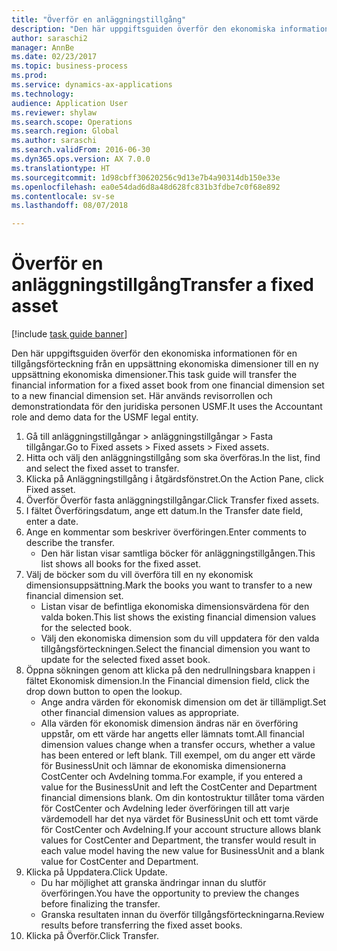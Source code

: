 ```yaml
--- 
title: "Överför en anläggningstillgång"
description: "Den här uppgiftsguiden överför den ekonomiska informationen för en tillgångsförteckning från en uppsättning ekonomiska dimensioner till en ny uppsättning ekonomiska dimensioner."
author: saraschi2
manager: AnnBe
ms.date: 02/23/2017
ms.topic: business-process
ms.prod: 
ms.service: dynamics-ax-applications
ms.technology: 
audience: Application User
ms.reviewer: shylaw
ms.search.scope: Operations
ms.search.region: Global
ms.author: saraschi
ms.search.validFrom: 2016-06-30
ms.dyn365.ops.version: AX 7.0.0
ms.translationtype: HT
ms.sourcegitcommit: 1d98cbff30620256c9d13e7b4a90314db150e33e
ms.openlocfilehash: ea0e54dad6d8a48d628fc831b3fdbe7c0f68e892
ms.contentlocale: sv-se
ms.lasthandoff: 08/07/2018

---
```

# <a name="transfer-a-fixed-asset"></a><span data-ttu-id="1234a-103">Överför en anläggningstillgång</span><span class="sxs-lookup"><span data-stu-id="1234a-103">Transfer a fixed asset</span></span>

[!include [task guide banner](../../includes/task-guide-banner.md)]

<span data-ttu-id="1234a-104">Den här uppgiftsguiden överför den ekonomiska informationen för en tillgångsförteckning från en uppsättning ekonomiska dimensioner till en ny uppsättning ekonomiska dimensioner.</span><span class="sxs-lookup"><span data-stu-id="1234a-104">This task guide will transfer the financial information for a fixed asset book from one financial dimension set to a new financial dimension set.</span></span>  <span data-ttu-id="1234a-105">Här används revisorrollen och demonstrationdata för den juridiska personen USMF.</span><span class="sxs-lookup"><span data-stu-id="1234a-105">It uses the Accountant role and demo data for the USMF legal entity.</span></span>

1. <span data-ttu-id="1234a-106">Gå till anläggningstillgångar > anläggningstillgångar > Fasta tillgångar.</span><span class="sxs-lookup"><span data-stu-id="1234a-106">Go to Fixed assets > Fixed assets > Fixed assets.</span></span>
2. <span data-ttu-id="1234a-107">Hitta och välj den anläggningstillgång som ska överföras.</span><span class="sxs-lookup"><span data-stu-id="1234a-107">In the list, find and select the fixed asset to transfer.</span></span>
3. <span data-ttu-id="1234a-108">Klicka på Anläggningstillgång i åtgärdsfönstret.</span><span class="sxs-lookup"><span data-stu-id="1234a-108">On the Action Pane, click Fixed asset.</span></span>
4. <span data-ttu-id="1234a-109">Överför Överför fasta anläggningstillgångar.</span><span class="sxs-lookup"><span data-stu-id="1234a-109">Click Transfer fixed assets.</span></span>
5. <span data-ttu-id="1234a-110">I fältet Överföringsdatum, ange ett datum.</span><span class="sxs-lookup"><span data-stu-id="1234a-110">In the Transfer date field, enter a date.</span></span>
6. <span data-ttu-id="1234a-111">Ange en kommentar som beskriver överföringen.</span><span class="sxs-lookup"><span data-stu-id="1234a-111">Enter comments to describe the transfer.</span></span>
    * <span data-ttu-id="1234a-112">Den här listan visar samtliga böcker för anläggningstillgången.</span><span class="sxs-lookup"><span data-stu-id="1234a-112">This list shows all books for the fixed asset.</span></span>  
7. <span data-ttu-id="1234a-113">Välj de böcker som du vill överföra till en ny ekonomisk dimensionsuppsättning.</span><span class="sxs-lookup"><span data-stu-id="1234a-113">Mark the books you want to transfer to a new financial dimension set.</span></span>
    * <span data-ttu-id="1234a-114">Listan visar de befintliga ekonomiska dimensionsvärdena för den valda boken.</span><span class="sxs-lookup"><span data-stu-id="1234a-114">This list shows the existing financial dimension values for the selected book.</span></span>  
    * <span data-ttu-id="1234a-115">Välj den ekonomiska dimension som du vill uppdatera för den valda tillgångsförteckningen.</span><span class="sxs-lookup"><span data-stu-id="1234a-115">Select the financial dimension you want to update for the selected fixed asset book.</span></span>  
8. <span data-ttu-id="1234a-116">Öppna sökningen genom att klicka på den nedrullningsbara knappen i fältet Ekonomisk dimension.</span><span class="sxs-lookup"><span data-stu-id="1234a-116">In the Financial dimension field, click the drop down button to open the lookup.</span></span>
    * <span data-ttu-id="1234a-117">Ange andra värden för ekonomisk dimension om det är tillämpligt.</span><span class="sxs-lookup"><span data-stu-id="1234a-117">Set other financial dimension values as appropriate.</span></span>  
    * <span data-ttu-id="1234a-118">Alla värden för ekonomisk dimension ändras när en överföring uppstår, om ett värde har angetts eller lämnats tomt.</span><span class="sxs-lookup"><span data-stu-id="1234a-118">All financial dimension values change when a transfer occurs, whether a value has been entered or left blank.</span></span> <span data-ttu-id="1234a-119">Till exempel, om du anger ett värde för BusinessUnit och lämnar de ekonomiska dimensionerna CostCenter och Avdelning tomma.</span><span class="sxs-lookup"><span data-stu-id="1234a-119">For example, if you entered a value for the BusinessUnit and left the CostCenter and Department financial dimensions blank.</span></span> <span data-ttu-id="1234a-120">Om din kontostruktur tillåter toma värden för CostCenter och Avdelning leder överföringen till att varje värdemodell har det nya värdet för BusinessUnit och ett tomt värde för CostCenter och Avdelning.</span><span class="sxs-lookup"><span data-stu-id="1234a-120">If your account structure allows blank values for CostCenter and Department, the transfer would result in each value model having the new value for BusinessUnit and a blank value for CostCenter and Department.</span></span>  
9. <span data-ttu-id="1234a-121">Klicka på Uppdatera.</span><span class="sxs-lookup"><span data-stu-id="1234a-121">Click Update.</span></span>
    * <span data-ttu-id="1234a-122">Du har möjlighet att granska ändringar innan du slutför överföringen.</span><span class="sxs-lookup"><span data-stu-id="1234a-122">You have the opportunity to preview the changes before finalizing the transfer.</span></span>  
    * <span data-ttu-id="1234a-123">Granska resultaten innan du överför tillgångsförteckningarna.</span><span class="sxs-lookup"><span data-stu-id="1234a-123">Review results before transferring the fixed asset books.</span></span>  
10. <span data-ttu-id="1234a-124">Klicka på Överför.</span><span class="sxs-lookup"><span data-stu-id="1234a-124">Click Transfer.</span></span>


